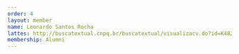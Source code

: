 ```yaml
---
order: 4
layout: member
name: Leonardo Santos Rocha
lattes: http://buscatextual.cnpq.br/buscatextual/visualizacv.do?id=K4828165U1
membership: Alumni
---
```

